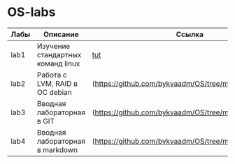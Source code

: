 # OS-labs
| Лабы | Описание | Ссылка |
| --------|-----|---------------------|
| lab1	|Изучение стандартных команд linux|[tut](https://github.com/bykvaadm/OS/tree/master/admin/lab1)|
| lab2	|Работа с LVM, RAID в ОС debian|(https://github.com/bykvaadm/OS/tree/master/admin/lab2)|
| lab3  |Вводная лабораторная в GIT|(https://github.com/bykvaadm/OS/tree/master/admin/lab3)|
| lab4  |Вводная лабораторная в markdown|(https://github.com/bykvaadm/OS/tree/master/admin/lab4)|
